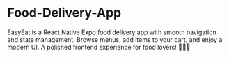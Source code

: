 # Food-Delivery-App
EasyEat is a React Native Expo food delivery app with smooth navigation and state management. Browse menus, add items to your cart, and enjoy a modern UI. A polished frontend experience for food lovers! 🍕📱✨
